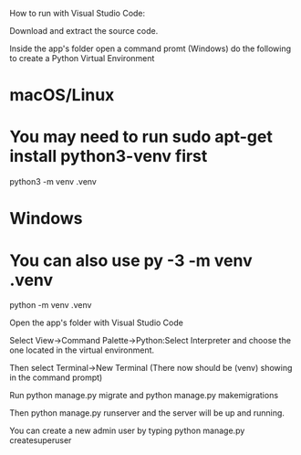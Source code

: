 How to run with Visual Studio Code:

Download and extract the source code.

Inside the app's folder open a command promt (Windows) do the following to create a Python Virtual Environment

# macOS/Linux
# You may need to run sudo apt-get install python3-venv first
python3 -m venv .venv

# Windows
# You can also use py -3 -m venv .venv
python -m venv .venv

Open the app's folder with Visual Studio Code

Select View->Command Palette->Python:Select Interpreter and choose the one located in the virtual environment.

Then select Terminal->New Terminal (There now should be (venv) showing in the command prompt) 

Run python manage.py migrate and python manage.py makemigrations

Then python manage.py runserver and the server will be up and running.

You can create a new admin user by typing python manage.py createsuperuser

